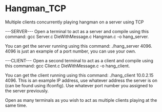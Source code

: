 # Hangman_TCP
Multiple clients concurrently playing hangman on a server using TCP

---SERVER---
Open a terminal to act as a server and compile using this command:
  gcc Server.c DieWithMessage.c Hangman.c -o hang_server.

You can get the server running using this command:
  ./hang_server 4096.
  4096 is just an example of a port number, you can use your own.

---CLIENT---
Open a second terminal to act as a client and compile using this command:
  gcc Client.c DieWithMessage.c -o hang_client.
  
You can get the client running using this command:
  ./hang_client 10.0.2.15 4096.
  This is an example IP address, use whatever address the server is on (can be found using ifconfig).
  Use whatever port number you assigned to the server previously.
  
Open as many terminals as you wish to act as multiple clients playing at the same time.
  
  
